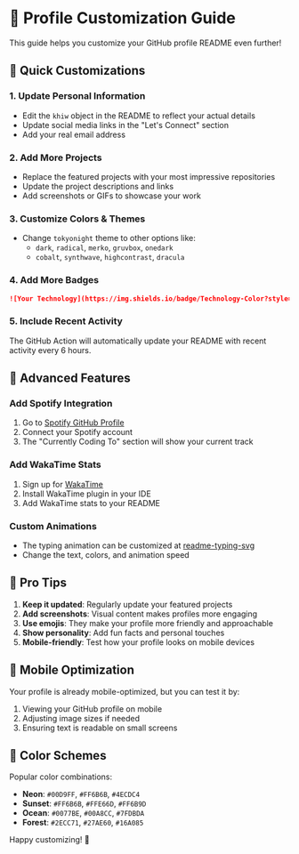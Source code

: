 # 🎨 Profile Customization Guide

This guide helps you customize your GitHub profile README even further!

## 🔧 Quick Customizations

### 1. Update Personal Information
- Edit the `khiw` object in the README to reflect your actual details
- Update social media links in the "Let's Connect" section
- Add your real email address

### 2. Add More Projects
- Replace the featured projects with your most impressive repositories
- Update the project descriptions and links
- Add screenshots or GIFs to showcase your work

### 3. Customize Colors & Themes
- Change `tokyonight` theme to other options like:
  - `dark`, `radical`, `merko`, `gruvbox`, `onedark`
  - `cobalt`, `synthwave`, `highcontrast`, `dracula`

### 4. Add More Badges
```markdown
![Your Technology](https://img.shields.io/badge/Technology-Color?style=for-the-badge&logo=logo&logoColor=white)
```

### 5. Include Recent Activity
The GitHub Action will automatically update your README with recent activity every 6 hours.

## 🎯 Advanced Features

### Add Spotify Integration
1. Go to [Spotify GitHub Profile](https://spotify-github-profile.vercel.app/api/spotify-playing)
2. Connect your Spotify account
3. The "Currently Coding To" section will show your current track

### Add WakaTime Stats
1. Sign up for [WakaTime](https://wakatime.com/)
2. Install WakaTime plugin in your IDE
3. Add WakaTime stats to your README

### Custom Animations
- The typing animation can be customized at [readme-typing-svg](https://readme-typing-svg.herokuapp.com/)
- Change the text, colors, and animation speed

## 🚀 Pro Tips

1. **Keep it updated**: Regularly update your featured projects
2. **Add screenshots**: Visual content makes profiles more engaging
3. **Use emojis**: They make your profile more friendly and approachable
4. **Show personality**: Add fun facts and personal touches
5. **Mobile-friendly**: Test how your profile looks on mobile devices

## 📱 Mobile Optimization

Your profile is already mobile-optimized, but you can test it by:
1. Viewing your GitHub profile on mobile
2. Adjusting image sizes if needed
3. Ensuring text is readable on small screens

## 🎨 Color Schemes

Popular color combinations:
- **Neon**: `#00D9FF`, `#FF6B6B`, `#4ECDC4`
- **Sunset**: `#FF6B6B`, `#FFE66D`, `#FF6B9D`
- **Ocean**: `#0077BE`, `#00A8CC`, `#7FDBDA`
- **Forest**: `#2ECC71`, `#27AE60`, `#16A085`

Happy customizing! 🎉